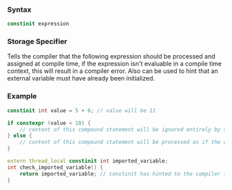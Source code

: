 ### Syntax
```c++
constinit expression
```
### Storage Specifier
Tells the compiler that the following expression should be processed and assigned at compile time, if the expression isn't evaluable in a compile time context, this will result in a compiler error. Also can be used to hint that an external variable must have already been initialized.
### Example
```c++
constinit int value = 5 + 6; // value will be 11

if constexpr (value < 10) {
	// content of this compound statement will be ignored entirely by the compiler because value was >= 11, this is useful for selecting different implementations of code given already known pre-conditions because code which would otherwise potentially emit a compiler error can be skipped over.
} else {
	// content of this compound statement will be processed as if the condition was passed, the conditional if will be omitted in the generated code
}

extern thread_local constinit int imported_variable;
int check_imported_variable() {
	return imported_variable; // constinit has hinted to the compiler that the imported_variable must have been initialized elsewhere and does not need to protect the access of this variable
}
```